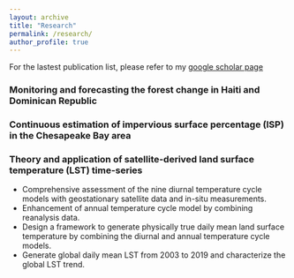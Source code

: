 ```yaml
---
layout: archive
title: "Research"
permalink: /research/
author_profile: true
---
```


For the lastest publication list, please refer to my [google scholar page](https://scholar.google.com/citations?user=BokVjCUAAAAJ&hl=en)

### Monitoring and forecasting the forest change in Haiti and Dominican Republic 



### Continuous estimation of impervious surface percentage (ISP) in the Chesapeake Bay area


### Theory and application of satellite-derived land surface temperature (LST) time-series 
* Comprehensive assessment of the nine diurnal temperature cycle models with geostationary satellite data and in-situ measurements.
* Enhancement of annual temperature cycle model by combining reanalysis data.
* Design a framework to generate physically true daily mean land surface temperature by combining the diurnal and annual temperature cycle models.
* Generate global daily mean LST from 2003 to 2019 and characterize the global LST trend.
